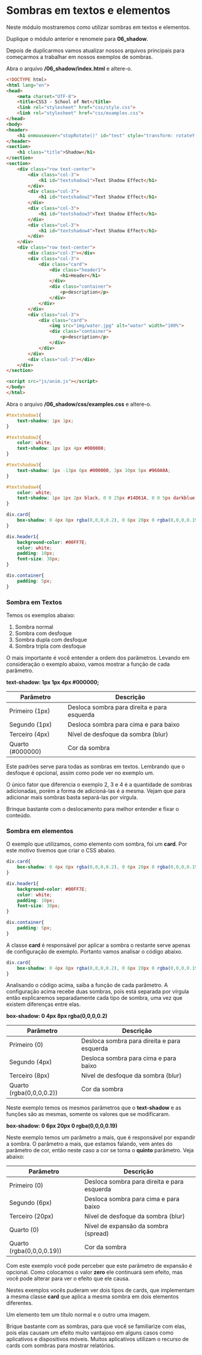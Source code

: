 # Sombras em textos e elementos

Neste módulo mostraremos como utilizar sombras em textos e elementos.

Duplique o módulo anterior e renomeie para **06_shadow**.

Depois de duplicarmos vamos atualizar nossos arquivos principais para começarmos a trabalhar em nossos exemplos de sombras.

Abra o arquivo **/06_shadow/index.html** e altere-o.

```html
<!DOCTYPE html>
<html lang="en">
<head>
    <meta charset="UTF-8">
    <title>CSS3 - School of Net</title>
    <link rel="stylesheet" href="css/style.css">
    <link rel="stylesheet" href="css/examples.css">
</head>
<body>
<header>
    <h1 onmouseover="stopRotate()" id="test" style="transform: rotateY(0deg);">School of Net</h1>
</header>
<section>
    <h1 class="title">Shadow</h1>
</section>
<section>
    <div class="row text-center">
        <div class="col-3">
            <h1 id="textshadow1">Text Shadow Effect</h1>
        </div>
        <div class="col-3">
            <h1 id="textshadow2">Text Shadow Effect</h1>
        </div>
        <div class="col-3">
            <h1 id="textshadow3">Text Shadow Effect</h1>
        </div>
        <div class="col-3">
            <h1 id="textshadow4">Text Shadow Effect</h1>
        </div>
    </div>
    <div class="row text-center">
        <div class="col-3"></div>
        <div class="col-3">
            <div class="card">
                <div class="header1">
                    <h1>Header</h1>
                </div>
                <div class="container">
                    <p>description</p>
                </div>
            </div>
        </div>
        <div class="col-3">
            <div class="card">
                <img src="img/water.jpg" alt="water" width="100%">
                <div class="container">
                    <p>description</p>
                </div>
            </div>
        </div>
        <div class="col-3"></div>
    </div>
</section>

<script src="js/anim.js"></script>
</body>
</html>
```

Abra o arquivo **/06_shadow/css/examples.css** e altere-o.

```css
#textshadow1{
    text-shadow: 1px 1px;
}

#textshadow2{
    color: white;
    text-shadow: 1px 1px 4px #000000;
}

#textshadow3{
    text-shadow: 1px -13px 6px #000000, 3px 10px 5px #960A0A;
}

#textshadow4{
    color: white;
    text-shadow: 1px 1px 2px black, 0 0 25px #14D61A, 0 0 5px darkblue;
}

div.card{
    box-shadow: 0 4px 8px rgba(0,0,0,0.2), 0 6px 20px 0 rgba(0,0,0,0.19);
}

div.header1{
    background-color: #00FF7E;
    color: white;
    padding: 10px;
    font-size: 30px;
}

div.container{
    padding: 5px;
}
```

### Sombra em Textos

Temos os exemplos abaixo:

1. Sombra normal
2. Sombra com desfoque
3. Sombra dupla com desfoque
4. Sombra tripla com desfoque

O mais importante é você entender a ordem dos parâmetros. Levando em consideração o exemplo abaixo, vamos mostrar a função de cada parâmetro.

**text-shadow: 1px 1px 4px #000000;**

| Parâmetro        | Descrição                                   |
|------------------|---------------------------------------------|
| Primeiro (1px)   | Desloca sombra para direita e para esquerda |
| Segundo (1px)    | Desloca sombra para cima e para baixo       |
| Terceiro (4px)   | Nível de desfoque da sombra (blur)          |
| Quarto (#000000) | Cor da sombra                               |

Este padrões serve para todas as sombras em textos. Lembrando que o desfoque é opcional, assim como pode ver no exemplo um.

O único fator que diferencia o exemplo 2, 3 e 4 é a quantidade de sombras adicionadas, porém a forma de adicioná-las é a mesma. Vejam que para adicionar mais sombras basta separá-las por vírgula.

Brinque bastante com o deslocamento para melhor entender e fixar o conteúdo.

### Sombra em elementos

O exemplo que utilizamos, como elemento com sombra, foi um **card**. Por este motivo tivemos que criar o CSS abaixo.

```css
div.card{
    box-shadow: 0 4px 8px rgba(0,0,0,0.2), 0 6px 20px 0 rgba(0,0,0,0.19);
}

div.header1{
    background-color: #00FF7E;
    color: white;
    padding: 10px;
    font-size: 30px;
}

div.container{
    padding: 5px;
}
```

A classe **card** é responsável por aplicar a sombra o restante serve apenas de configuração de exemplo. Portanto vamos analisar o código abaixo.

```css
div.card{
    box-shadow: 0 4px 8px rgba(0,0,0,0.2), 0 6px 20px 0 rgba(0,0,0,0.19);
}
```

Analisando o código acima, saiba a função de cada parâmetro. A configuração acima recebe duas sombras, pois está separada por vírgula então explicaremos separadamente cada tipo de sombra, uma vez que existem diferenças entre elas.

**box-shadow: 0 4px 8px rgba(0,0,0,0.2)**

| Parâmetro                | Descrição                                   |
|--------------------------|---------------------------------------------|
| Primeiro (0)             | Desloca sombra para direita e para esquerda |
| Segundo (4px)            | Desloca sombra para cima e para baixo       |
| Terceiro (8px)           | Nível de desfoque da sombra (blur)          |
| Quarto (rgba(0,0,0,0.2)) | Cor da sombra                               |

Neste exemplo temos os mesmos parâmetros que o **text-shadow** e as funções são as mesmas, somente os valores que se modificaram.

**box-shadow: 0 6px 20px 0 rgba(0,0,0,0.19)**

Neste exemplo temos um parâmetro a mais, que é responsável por expandir a sombra. O parâmetro a mais, que estamos falando, vem antes do parâmetro de cor, então neste caso a cor se torna o **quinto** parâmetro. Veja abaixo:

| Parâmetro                 | Descrição                                   |
|---------------------------|---------------------------------------------|
| Primeiro (0)              | Desloca sombra para direita e para esquerda |
| Segundo (6px)             | Desloca sombra para cima e para baixo       |
| Terceiro (20px)           | Nível de desfoque da sombra (blur)          |
| Quarto (0)                | Nível de expansão da sombra (spread)        |
| Quarto (rgba(0,0,0,0.19)) | Cor da sombra                               |

Com este exemplo você pode perceber que este parâmetro de expansão é opcional. Como colocamos o valor **zero** ele continuará sem efeito, mas você pode alterar para ver o efeito que ele causa.

Nestes exemplos vocês puderam ver dois tipos de cards, que implementam a mesma classe **card** que aplica a mesma sombra em dois elementos diferentes.

Um elemento tem um título normal e o outro uma imagem.

Brique bastante com as sombras, para que você se familiarize com elas, pois elas causam um efeito muito vantajoso em alguns casos como aplicativos e dispositivos móveis. Muitos aplicativos utilizam o recurso de cards com sombras para mostrar relatórios.